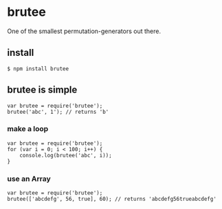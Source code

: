 # brutee

One of the smallest permutation-generators out there.

## install

    $ npm install brutee

## brutee is simple

    var brutee = require('brutee');
    brutee('abc', 1'); // returns 'b'
    
### make a loop

    var brutee = require('brutee');
    for (var i = 0; i < 100; i++) {
        console.log(brutee('abc', i));
    }
    
### use an Array

    var brutee = require('brutee');
    brutee(['abcdefg', 56, true], 60); // returns 'abcdefg56trueabcdefg'
